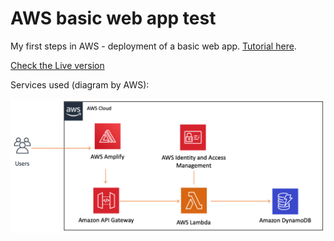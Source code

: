 # AWS basic web app test

My first steps in AWS - deployment of a basic web app. [Tutorial here](https://aws.amazon.com/es/getting-started/hands-on/build-web-app-s3-lambda-api-gateway-dynamodb/?e=gs2020&p=fullstack).

[Check the Live version](https://main.d2hio3mz4oolpj.amplifyapp.com/)

Services used (diagram by AWS):

![](./diagram.png)
